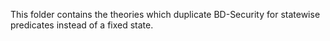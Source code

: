 This folder contains the theories which duplicate BD-Security for statewise predicates instead of a fixed state.